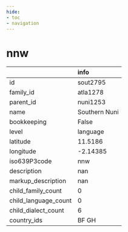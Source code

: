 ```yaml
---
hide:
- toc
- navigation
---
```

# nnw
|                      | info          |
|:---------------------|:--------------|
| id                   | sout2795      |
| family_id            | atla1278      |
| parent_id            | nuni1253      |
| name                 | Southern Nuni |
| bookkeeping          | False         |
| level                | language      |
| latitude             | 11.5186       |
| longitude            | -2.14385      |
| iso639P3code         | nnw           |
| description          | nan           |
| markup_description   | nan           |
| child_family_count   | 0             |
| child_language_count | 0             |
| child_dialect_count  | 6             |
| country_ids          | BF GH         |